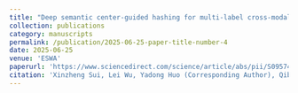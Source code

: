 ```yaml
---
title: "Deep semantic center-guided hashing for multi-label cross-modal retrieval"
collection: publications
category: manuscripts
permalink: /publication/2025-06-25-paper-title-number-4
date: 2025-06-25
venue: 'ESWA'
paperurl: 'https://www.sciencedirect.com/science/article/abs/pii/S0957417425023656'
citation: 'Xinzheng Sui, Lei Wu, Yadong Huo (Corresponding Author), Qibing Qin, Lei Huang, Wenfeng Zhang, "Deep semantic center-guided hashing for multi-label cross-modal retrieval," Expert Systems with Applications, vol. 295, pp. 128747, doi: 10.1016/J.ESWA.2025.128747.'
---
```

